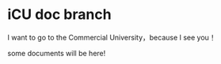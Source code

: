 # iCU doc branch

I want to go to the Commercial University，because I see you！

some documents will be here!

